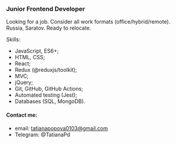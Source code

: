 ### Junior Frontend Developer
Looking for a job. Consider all work formats (office/hybrid/remote).   
Russia, Saratov. Ready to relocate.

Skills: 
* JavaScript, ES6+;
* HTML, CSS;
* React;
* Redux (@reduxjs/toolkit);
* MVC;
* jQuery;
* Git, GitHub, GitHub Actions;
* Automated testing (Jest);
* Databases (SQL, MongoDB).


#### Contact me:
 * email: tatianapopova0103@gmail.com 
 * Telegram: @TatianaPd
